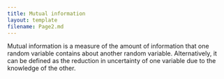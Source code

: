 ```yaml
---
title: Mutual information
layout: template
filename: Page2.md
--- 
```


Mutual information is a measure of the amount of information that one random variable contains about another random variable. Alternatively, it can be defined as the reduction in uncertainty of one variable due to the knowledge of the other. 
